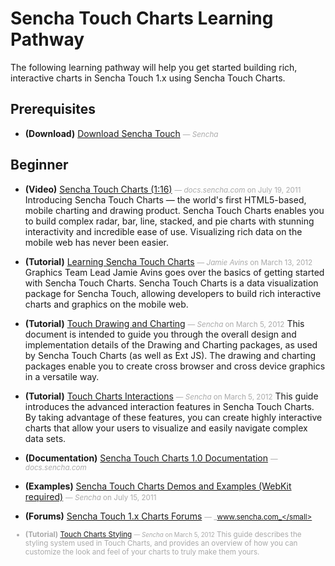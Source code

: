# Sencha Touch Charts Learning Pathway
The following learning pathway will help you get started building rich, interactive charts in Sencha Touch 1.x using Sencha Touch Charts.


## Prerequisites

- **(Download)** [Download Sencha Touch](undefined) <small style='color:#aaa;'>&mdash; _Sencha_</small>
    

## Beginner

- **(Video)** [Sencha Touch Charts (1:16)](http://docs.sencha.com/touch/1-1/#!/video/26651228) <small style='color:#aaa;'>&mdash; _docs.sencha.com_ on July 19, 2011</small>
    Introducing Sencha Touch Charts — the world's first HTML5-based, mobile charting and drawing product. Sencha Touch Charts enables you to build complex radar, bar, line, stacked, and pie charts with stunning interactivity and incredible ease of use. Visualizing rich data on the mobile web has never been easier.

- **(Tutorial)** [Learning Sencha Touch Charts](http://www.sencha.com/learn/learning-sencha-touch-charts/) <small style='color:#aaa;'>&mdash; _Jamie Avins_ on March 13, 2012</small>
    Graphics Team Lead Jamie Avins goes over the basics of getting started with Sencha Touch Charts. Sencha Touch Charts is a data visualization package for Sencha Touch, allowing developers to build rich interactive charts and graphics on the mobile web.

- **(Tutorial)** [Touch Drawing and Charting](http://www.sencha.com/learn/touch-drawing-and-charting/) <small style='color:#aaa;'>&mdash; _Sencha_ on March 5, 2012</small>
    This document is intended to guide you through the overall design and implementation details of the Drawing and Charting packages, as used by Sencha Touch Charts (as well as Ext JS). The drawing and charting packages enable you to create cross browser and cross device graphics in a versatile way.

- **(Tutorial)** [Touch Charts Interactions](http://www.sencha.com/learn/touch-charts-interactions/) <small style='color:#aaa;'>&mdash; _Sencha_ on March 5, 2012</small>
    This guide introduces the advanced interaction features in Sencha Touch Charts. By taking advantage of these features, you can create highly interactive charts that allow your users to visualize and easily navigate complex data sets.

- **(Documentation)** [Sencha Touch Charts 1.0 Documentation](http://docs.sencha.com/touch-charts/1-0/) <small style='color:#aaa;'>&mdash; _docs.sencha.com_</small>
    
- **(Examples)** [Sencha Touch Charts Demos and Examples (WebKit required)](http://dev.sencha.com/deploy/touch-charts-1.0.0/examples/) <small style='color:#aaa;'>&mdash; _Sencha_ on July 15, 2011</small>
    
- **(Forums)** [Sencha Touch 1.x Charts Forums](http://www.sencha.com/forum/forumdisplay.php?85-Sencha-Touch-1.x-Charts) <small style='color:#aaa;'>&mdash; _www.sencha.com_</small>
    
- **(Tutorial)** [Touch Charts Styling](http://www.sencha.com/learn/touch-charts-styling/) <small style='color:#aaa;'>&mdash; _Sencha_ on March 5, 2012</small>
    This guide describes the styling system used in Touch Charts, and provides an overview of how you can customize the look and feel of your charts to truly make them yours.


